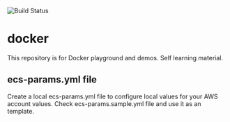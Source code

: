 ![Build Status](https://codebuild.ap-southeast-2.amazonaws.com/badges?uuid=eyJlbmNyeXB0ZWREYXRhIjoiNUVreWpTNHBDM2ZJaE53VEE1TFFCSyszbndtSkpqMEdIcDhScHZjZHhZTU9oR2hpMVRxakcxMnp6UENJN1c3enFoa1hLRnY2U1h0UFAvdHBqcFh5ejFzPSIsIml2UGFyYW1ldGVyU3BlYyI6IkVGcnlWVk1IV1hDK2czZUIiLCJtYXRlcmlhbFNldFNlcmlhbCI6MX0%3D&branch=master)


# docker

This repository is for Docker playground and demos. Self learning material.


## ecs-params.yml file
Create a local ecs-params.yml file to configure local values for your AWS account values.
Check ecs-params.sample.yml file and use it as an template.

